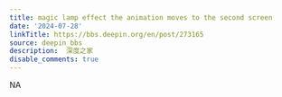 ```yaml
---
title: magic lamp effect the animation moves to the second screen
date: '2024-07-28'
linkTitle: https://bbs.deepin.org/en/post/273165
source: deepin_bbs
description:  深度之家 
disable_comments: true
---
```

NA
